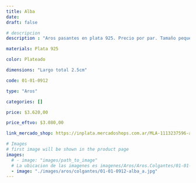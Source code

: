 ```yaml
---
title: Alba
date: 
draft: false

# descripcion
description : "Aros pasantes en plata 925. Precio por par. Tamaño pequeño."

materials: Plata 925

color: Plateado

dimensions: "Largo total 2.5cm"

code: 01-01-0912

type: "Aros"

categories: []

price: $3.620,00

price_eftvo: $3.080,00

link_mercado_shop: https://inplata.mercadoshops.com.ar/MLA-1113237596-aros-plata-925-alba-_JM

# Images
# first image will be shown in the product page
images:
  # - image: "images/path_to_image"
  # La ubicacion de las imagenes es imagenes/Aros/Aros.Colgantes/01-01-0912-alba
  - image: "./images/aros/colgantes/01-01-0912-alba_a.jpg"
---
```

